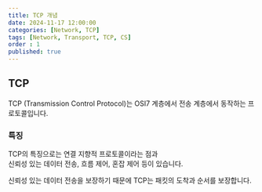 ```yaml
---
title: TCP 개념
date: 2024-11-17 12:00:00
categories: [Network, TCP]
tags: [Network, Transport, TCP, CS]
order : 1
published: true
---
```


## TCP

TCP (Transmission Control Protocol)는 OSI7 계층에서 전송 계층에서 동작하는 프로토콜입니다.

### 특징

TCP의  특징으로는 연결 지향적 프로토콜이라는 점과   
신뢰성 있는 데이터 전송, 흐름 제어, 혼잡 제어 등이 있습니다.

신뢰성 있는 데이터 전송을 보장하기 때문에 TCP는 패킷의 도착과 순서를 보장합니다.